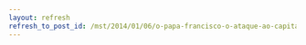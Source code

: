 ```yaml
---
layout: refresh
refresh_to_post_id: /mst/2014/01/06/o-papa-francisco-o-ataque-ao-capital-e-a-defesa-dos-pobres
---
```

